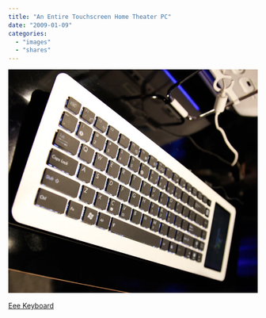 ```yaml
---
title: "An Entire Touchscreen Home Theater PC"
date: "2009-01-09"
categories: 
  - "images"
  - "shares"
---
```


![](images/4wnP83SaFiifkzfwJfmVri66o1_1280.jpg)

[Eee Keyboard](http://i.gizmodo.com/5124985/eee-keyboard-an-entire-touchscreen-home-theater-pc)

